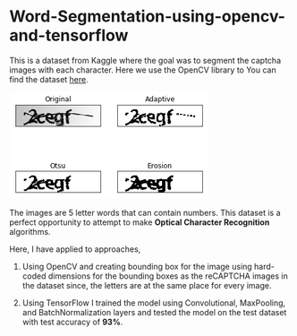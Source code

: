 # Word-Segmentation-using-opencv-and-tensorflow

This is a dataset from Kaggle where the goal was to segment the captcha images with each character. Here we use the OpenCV library to 
You can find the dataset [here](https://www.kaggle.com/fournierp/captcha-version-2-images).

![](Captcha%20Image.png)

The images are 5 letter words that can contain numbers. This dataset is a perfect opportunity to attempt to make __Optical Character Recognition__ algorithms.

Here, I have applied to approaches,
1) Using OpenCV and creating bounding box for the image using hard-coded dimensions for the bounding boxes as the reCAPTCHA images in the dataset since, the letters are at the same place for every image.

2) Using TensorFlow I trained the model using Convolutional, MaxPooling, and BatchNormalization layers and tested the model on the test dataset with test accuracy of __93%__.  
